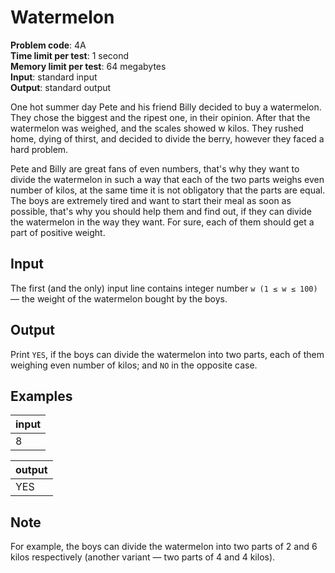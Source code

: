 # Watermelon
**Problem code**: 4A  
**Time limit per test**: 1 second  
**Memory limit per test**: 64 megabytes  
**Input**: standard input  
**Output**: standard output  

One hot summer day Pete and his friend Billy decided to buy a watermelon. They chose the biggest and the ripest one, in their opinion. After that the watermelon was weighed, and the scales showed w kilos. They rushed home, dying of thirst, and decided to divide the berry, however they faced a hard problem.

Pete and Billy are great fans of even numbers, that's why they want to divide the watermelon in such a way that each of the two parts weighs even number of kilos, at the same time it is not obligatory that the parts are equal. The boys are extremely tired and want to start their meal as soon as possible, that's why you should help them and find out, if they can divide the watermelon in the way they want. For sure, each of them should get a part of positive weight.

## Input
The first (and the only) input line contains integer number `w (1 ≤ w ≤ 100)` — the weight of the watermelon bought by the boys.

## Output
Print `YES`, if the boys can divide the watermelon into two parts, each of them weighing even number of kilos; and `NO` in the opposite case.

## Examples
| input |
| :--- |
| 8 |

| output |
| :--- |
| YES |

## Note
For example, the boys can divide the watermelon into two parts of 2 and 6 kilos respectively (another variant — two parts of 4 and 4 kilos).